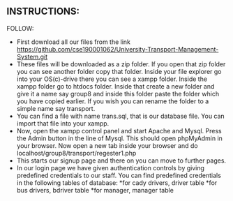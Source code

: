 ## INSTRUCTIONS:
FOLLOW:
 * First download all our files from the link https://github.com/cse190001062/University-Transport-Management-System.git
 * These files will be downloaded as a zip folder. If you open that zip folder you can see another folder copy that folder. Inside your file explorer go into your OS(c)-drive     there you can see a xampp folder. Inside the xampp folder go to htdocs folder. Inside that create a new    folder and give it a name say group8 and inside this folder paste     the folder which you have copied earlier. If you wish you can rename the folder to a simple name say transport.
 * You can find a file with name trans.sql, that is our database file. You can import that file into your xampp.
 * Now, open the xampp control panel and start Apache and Mysql. Press the Admin button in the line of Mysql. This should open phpMyAdmin in your browser. Now open a new tab       inside your browser and do localhost/group8/transport/regester1.php
 * This starts our signup page and there on you can move to further pages.
 * In our login page we have given authentication controls by giving predefined credentials to our staff.
 You can find predefined credentials in the following tables of database:
    *for cady drivers,    driver table
    *for bus drivers,     bdriver table
    *for manager,         manager table
